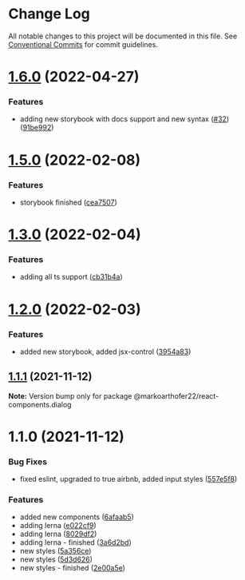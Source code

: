 # Change Log

All notable changes to this project will be documented in this file.
See [Conventional Commits](https://conventionalcommits.org) for commit guidelines.

# [1.6.0](https://github.com/markoarthofer22/react-components/compare/@markoarthofer22/react-components.dialog@1.3.0...@markoarthofer22/react-components.dialog@1.6.0) (2022-04-27)


### Features

* adding new storybook with docs support and new syntax ([#32](https://github.com/markoarthofer22/react-components/issues/32)) ([91be992](https://github.com/markoarthofer22/react-components/commit/91be99236e1722d4681d59adc33aaade1f78b77b))





# [1.5.0](https://github.com/markoarthofer22/react-components/compare/@markoarthofer22/react-components.dialog@1.3.0...@markoarthofer22/react-components.dialog@1.5.0) (2022-02-08)


### Features

* storybook finished ([cea7507](https://github.com/markoarthofer22/react-components/commit/cea7507f41f22e5f3d3eb5aee0ef82dd3e285890))





# [1.3.0](https://github.com/markoarthofer22/react-components/compare/@markoarthofer22/react-components.dialog@1.2.0...@markoarthofer22/react-components.dialog@1.3.0) (2022-02-04)


### Features

* adding all ts support ([cb31b4a](https://github.com/markoarthofer22/react-components/commit/cb31b4aee37bcd4a7617a49d61b181a4bde72574))





# [1.2.0](https://github.com/markoarthofer22/react-components/compare/@markoarthofer22/react-components.dialog@1.1.1...@markoarthofer22/react-components.dialog@1.2.0) (2022-02-03)


### Features

* added new storybook, added jsx-control ([3954a83](https://github.com/markoarthofer22/react-components/commit/3954a8308d42cdea95710af80ad44fed2c75c052))





## [1.1.1](https://github.com/markoarthofer22/react-components/compare/@markoarthofer22/react-components.dialog@1.1.0...@markoarthofer22/react-components.dialog@1.1.1) (2021-11-12)

**Note:** Version bump only for package @markoarthofer22/react-components.dialog





# 1.1.0 (2021-11-12)


### Bug Fixes

* fixed eslint, upgraded to true airbnb, added input styles ([557e5f8](https://github.com/markoarthofer22/react-components/commit/557e5f8b8c9ebdc2bc8602b576dda26cbd444a05))


### Features

* added new components ([6afaab5](https://github.com/markoarthofer22/react-components/commit/6afaab5ff151bda6e321540ffcfbaeb1b31b580e))
* adding lerna ([e022cf9](https://github.com/markoarthofer22/react-components/commit/e022cf9212fdb73dc59bbb257ef37ad2883be86e))
* adding lerna ([8029df2](https://github.com/markoarthofer22/react-components/commit/8029df269418d941a0a44f5d92a65dbe5fd854cf))
* adding lerna - finished ([3a6d2bd](https://github.com/markoarthofer22/react-components/commit/3a6d2bd05ae4ea91d1150b5d94d9097c94206911))
* new styles ([5a356ce](https://github.com/markoarthofer22/react-components/commit/5a356ce259591a4a04c9da246c1f6b280b7287f3))
* new styles ([5d3d626](https://github.com/markoarthofer22/react-components/commit/5d3d6268c44723ca839655e234ff3c0ce6460880))
* new styles - finished ([2e00a5e](https://github.com/markoarthofer22/react-components/commit/2e00a5e9752c8bac2a09b3e7b0be24d43158af36))
